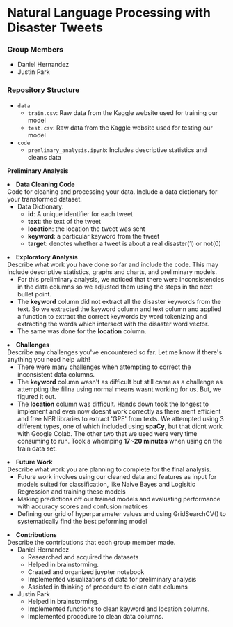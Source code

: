 # Natural Language Processing with Disaster Tweets

### Group Members
- Daniel Hernandez
- Justin Park

### Repository Structure
- `data`
  - `train.csv`: Raw data from the Kaggle website used for training our model
  - `test.csv`: Raw data from the Kaggle website used for testing our model
- `code`
  - `premlimary_analysis.ipynb`: Includes descriptive statistics and cleans data 

<strong>Preliminary Analysis</strong> <br>
  <li><strong>Data Cleaning Code </strong> <br>
        Code for cleaning and processing your data. Include a data dictionary for your transformed dataset. 
    <ul> 
      <li>
      Data Dictionary:
        <ul>
            <li><strong>id</strong>: A unique identifier for each tweet</li>
            <li><strong>text</strong>: the text of the tweet</li>
            <li><strong>location</strong>: the location the tweet was sent</li>
            <li><strong>keyword</strong>: a particular keyword from the tweet</li>
            <li><strong>target</strong>: denotes whether a tweet is about a real disaster(1) or not(0)</li>
        </ul>
      </li> 
    </ul> 
  </li>
  <li><strong>Exploratory Analysis </strong> <br>
       Describe what work you have done so far and include the code. This may include descriptive statistics, graphs and charts, and preliminary models. 
    <ul> 
      <li>
        For this preliminary analysis, we noticed that there were inconsistencies in the data columns so we adjusted them using the steps in the next bullet point.
        <li>
          The <strong>keyword</strong> column did not extract all the disaster keywords from the text. So we extracted the keyword column and text column and applied a function to extract the correct keywords by word tokenizing and extracting the words which intersect with the disaster word vector. 
        <li>
          The same was done for the <strong>location</strong> column.
        </li>
        </li>
      </li> 
    </ul> 
  </li>
  <li><strong>Challenges </strong> <br>
        Describe any challenges you've encountered so far. Let me know if there's anything you need help with! 
    <ul> 
      <li>
        There were many challenges when attempting to correct the inconsistent data columns. 
      </li> 
      <li>
          The <strong>keyword</strong> column wasn't as difficult but still came as a challenge as attempting the fillna using normal means wasnt working for us. But, we figured it out. 
      </li> 
      <li>
        The <strong>location</strong> column was difficult. Hands down took the longest to implement and even now doesnt work correctly as there arent efficient and free NER libraries to extract 'GPE' from texts. We attempted using 3 different types, one of which included using <strong>spaCy</strong>, but that didnt work with Google Colab. The other two that we used were very time consuming to run. Took a whomping <strong>17~20 minutes</strong> when using on the train data set. 
      </li> 
    </ul> 
  </li>
  <li><strong>Future Work </strong> <br>
        Describe what work you are planning to complete for the final analysis.
    <ul> 
      <li>Future work involves using our cleaned data and features as input for models suited for classification, like Naive Bayes and Logisitic Regression and training these models</li> 
      <li>Making predictions off our trained models and evaluating performance with accuracy scores and confusion matrices</li>
      <li>Defining our grid of hyperparameter values and using GridSearchCV() to systematically find the best peforming model</li>
      </ul> 
  </li>
  <li><strong>Contributions </strong> <br>
        Describe the contributions that each group member made. 
    <ul> 
      <li>
      Daniel Hernandez
      <ul> 
        <li>Researched and acquired the datasets
        </li>
        <li>Helped in brainstorming. 
        </li> 
        <li>Created and organized juypter notebook
        </li>
        <li>Implemented visualizations of data for preliminary analysis
        </li>
        <li>Assisted in thinking of procedure to clean data columns
        </li>
    </ul> 
      </li> 
      <li>
      Justin Park
      <ul> 
        <li>Helped in brainstorming.
        </li>
        <li>Implemented functions to clean keyword and location columns.
        </li> 
        <li>Implemented procedure to clean data columns.
        </li>
    </ul> 
      </li> 
    </ul> 
  </li>
</ul>

